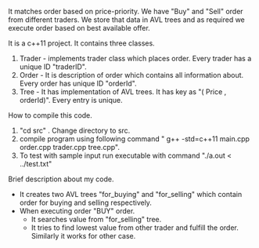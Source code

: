 It matches order based on price-priority. We have "Buy" and "Sell" order from different traders. We store that data in AVL trees
and as required we execute order based on best available offer.

It is a c++11 project. It contains three classes.
1. Trader - implements trader class which places order. Every trader has a unique ID "traderID".
2. Order - It is description of order which contains all information about. Every order has unique ID "orderId". 
3. Tree - It has implementation of AVL trees. It has key as "( Price , orderId)". Every entry is unique.

How to compile this code.
1. "cd src" . Change directory to src.
2. compile program using following command " g++ -std=c++11 main.cpp order.cpp trader.cpp tree.cpp".
3. To test with sample input run executable with command "./a.out < ../test.txt"

Brief description about my code.
- It creates two AVL trees "for_buying" and "for_selling" which contain order for buying and selling respectively.
- When executing order "BUY" order.
    - It searches value from  "for_selling" tree.
    - It tries to find lowest value from other trader and fulfill the order.
Similarly it works for other case.


